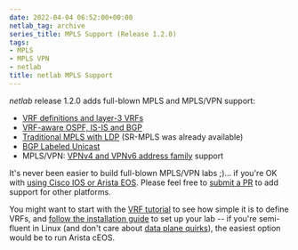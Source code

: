 ```yaml
---
date: 2022-04-04 06:52:00+00:00
netlab_tag: archive
series_title: MPLS Support (Release 1.2.0)
tags:
- MPLS
- MPLS VPN
- netlab
title: netlab MPLS Support
---
```

*netlab* release 1.2.0 adds full-blown MPLS and MPLS/VPN support:

-  [VRF definitions and layer-3 VRFs](https://netlab.tools/module/vrf/)
-  [VRF-aware OSPF, IS-IS and BGP](https://netlab.tools/module/vrf/#interaction-with-routing-protocols)
-  [Traditional MPLS with LDP](https://netlab.tools/module/mpls/#label-distribution-protocol-ldp) (SR-MPLS was already available)
-  [BGP Labeled Unicast](https://netlab.tools/module/mpls/#bgp-labeled-unicast-bgp-lu)
-  MPLS/VPN: [VPNv4 and VPNv6 address family](https://netlab.tools/module/mpls/#mpls-l3vpn-supported-platforms) support

It's never been easier to build full-blown MPLS/VPN labs ;)... if you're OK with [using Cisco IOS or Arista EOS](https://netlab.tools/module/mpls/#platform-support). Please feel free to [submit a PR](https://netlab.tools/dev/guidelines/) to add support for other platforms.

You might want to start with the [VRF tutorial](https://netlab.tools/example/vrf-tutorial/) to see how simple it is to define VRFs, and [follow the installation guide](https://netlab.tools/install/) to set up your lab -- if you're semi-fluent in Linux (and don't care about [data plane quirks](/2022/03/dataplane-quirks-virtual-devices.html)), the easiest option would be to run Arista cEOS.